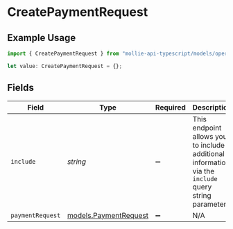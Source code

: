 # CreatePaymentRequest

## Example Usage

```typescript
import { CreatePaymentRequest } from "mollie-api-typescript/models/operations";

let value: CreatePaymentRequest = {};
```

## Fields

| Field                                                                                                | Type                                                                                                 | Required                                                                                             | Description                                                                                          |
| ---------------------------------------------------------------------------------------------------- | ---------------------------------------------------------------------------------------------------- | ---------------------------------------------------------------------------------------------------- | ---------------------------------------------------------------------------------------------------- |
| `include`                                                                                            | *string*                                                                                             | :heavy_minus_sign:                                                                                   | This endpoint allows you to include additional information via the `include` query string parameter. |
| `paymentRequest`                                                                                     | [models.PaymentRequest](../../models/paymentrequest.md)                                              | :heavy_minus_sign:                                                                                   | N/A                                                                                                  |